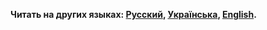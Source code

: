 **Читать на других языках: [Русский](README.md),
[Українська](README.ua.md), [English](README.en.md).**

